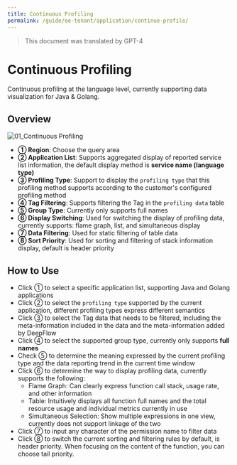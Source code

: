 ```yaml
---
title: Continuous Profiling
permalink: /guide/ee-tenant/application/continue-profile/
---
```


> This document was translated by GPT-4

# Continuous Profiling

Continuous profiling at the language level, currently supporting data visualization for Java & Golang.

## Overview

![01_Continuous Profiling](https://yunshan-guangzhou.oss-cn-beijing.aliyuncs.com/pub/pic/202310206532521185998.jpg)

- **① Region**: Choose the query area
- **② Application List**: Supports aggregated display of reported service list information, the default display method is **service name (language type)**
- **③ Profiling Type**: Support to display the `profiling type` that this profiling method supports according to the customer's configured profiling method
- **④ Tag Filtering**: Supports filtering the Tag in the `profiling data` table
- **⑤ Group Type**: Currently only supports full names
- **⑥ Display Switching**: Used for switching the display of profiling data, currently supports: flame graph, list, and simultaneous display
- **⑦ Data Filtering**: Used for static filtering of table data
- **⑧ Sort Priority**: Used for sorting and filtering of stack information display, default is header priority

## How to Use

- Click ① to select a specific application list, supporting Java and Golang applications
- Click ② to select the `profiling type` supported by the current application, different profiling types express different semantics
- Click ③ to select the Tag data that needs to be filtered, including the meta-information included in the data and the meta-information added by DeepFlow
- Click ④ to select the supported group type, currently only supports **full names**
- Check ⑤ to determine the meaning expressed by the current profiling type and the data reporting trend in the current time window
- Click ⑥ to determine the way to display profiling data, currently supports the following:
  - Flame Graph: Can clearly express function call stack, usage rate, and other information
  - Table: Intuitively displays all function full names and the total resource usage and individual metrics currently in use
  - Simultaneous Selection: Show multiple expressions in one view, currently does not support linkage of the two
- Click ⑦ to input any character of the permission name to filter data
- Click ⑧ to switch the current sorting and filtering rules by default, is header priority. When focusing on the content of the function, you can choose tail priority.
